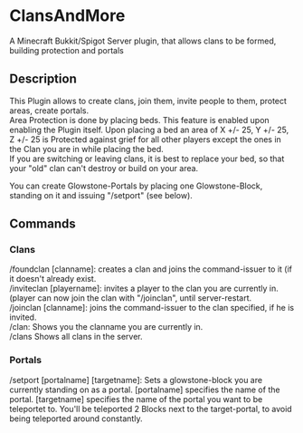 # ClansAndMore
A Minecraft Bukkit/Spigot Server plugin, that allows clans to be formed, building protection and portals
## Description
This Plugin allows to create clans, join them, invite people to them, protect areas, create portals.  
Area Protection is done by placing beds. This feature is enabled upon enabling the Plugin itself. Upon placing a bed an area of X +/- 25, Y +/- 25, Z +/- 25 is Protected against grief for all other players except the ones in the Clan you are in while placing the bed.  
If you are switching or leaving clans, it is best to replace your bed, so that your "old" clan can't destroy or build on your area.
  
You can create Glowstone-Portals by placing one Glowstone-Block, standing on it and issuing "/setport" (see below).  
## Commands
### Clans
/foundclan [clanname]: creates a clan and joins the command-issuer to it (if it doesn't already exist.  
/inviteclan [playername]: invites a player to the clan you are currently in. (player can now join the clan with "/joinclan", until server-restart.  
/joinclan [clanname]: joins the command-issuer to the clan specified, if he is invited.  
/clan: Shows you the clanname you are currently in.  
/clans Shows all clans in the server.  
### Portals
/setport [portalname] [targetname]: Sets a glowstone-block you are currently standing on as a portal. [portalname] specifies the name of the portal. [targetname] specifies the name of the portal you want to be teleportet to. You'll be teleported 2 Blocks next to the target-portal, to avoid being teleported around constantly.  
